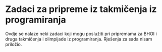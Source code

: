 # Zadaci za pripreme iz takmičenja iz programiranja

Ovdje se nalaze neki zadaci koji mogu poslužiti pri pripremama za BHOI i druga takmičenja i olimpijade iz programiranja. 
Rješenja za sada nisam priložio.
